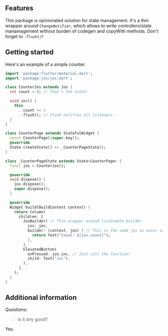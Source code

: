 ## Features

This package is opinionated solution for state management.
It's a thin wrapper around `ChangeNotifier`, which allows to write controllers/state manamagement without burden of codegen and copyWith methods. Don't forget to `.flush()`!

## Getting started

Here's an example of a simple counter.

```dart
import 'package:flutter/material.dart';
import 'package:jos/jos.dart';

class CounterJos extends Jos {
  int count = 0; // That's the state!

  void inc() {
    this
      ..count += 1
      ..flush(); // Flush notifies all listeners
  }
}

class CounterPage extends StatefulWidget {
  const CounterPage({super.key});
  @override
  State createState() => _CounterPageState();
}

class _CounterPageState extends State<CounterPage> {
  final jos = CounterJos();

  @override
  void dispose() {
    jos.dispose();
    super.dispose();
  }

  @override
  Widget build(BuildContext context) {
    return Column(
      children: [
        JosBuilder( // Thin wrapper around listenable builder
          jos: jos,
          builder: (context, jos) { // This is the same jos as outer in the argument
            return Text("Count: ${jos.count}");
          },
        ),
        ElevatedButton(
          onPressed: jos.inc, // Just call the function!
          child: Text("inc"),
        ),
      ],
    );
  }
}
```

## Additional information

Questions:

> Is it any good? 

Yes.
